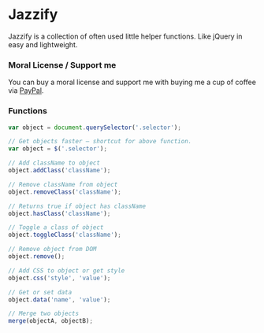 # Jazzify

Jazzify is a collection of often used little helper functions. Like jQuery in easy and lightweight.

### Moral License / Support me

You can buy a moral license and support me with buying me a cup of coffee via [PayPal](https://www.paypal.me/jakobploens/3,50).

### Functions

```javascript
var object = document.querySelector('.selector');

// Get objects faster – shortcut for above function.
var object = $('.selector');

// Add className to object
object.addClass('className');

// Remove className from object
object.removeClass('className');

// Returns true if object has className
object.hasClass('className');

// Toggle a class of object
object.toggleClass('className');

// Remove object from DOM
object.remove();

// Add CSS to object or get style
object.css('style', 'value');

// Get or set data
object.data('name', 'value');

// Merge two objects
merge(objectA, objectB);
```